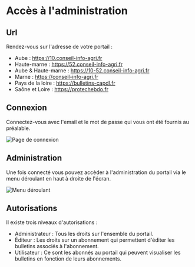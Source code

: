 # Accès à l'administration

## Url
Rendez-vous sur l'adresse de votre portail :

- Aube : https://10.conseil-info-agri.fr
- Haute-marne : https://52.conseil-info-agri.fr
- Aube & Haute-marne : https://10-52.conseil-info-agri.fr
- Marne : https://conseil-info-agri.fr
- Pays de la loire : https://bulletins-capdl.fr
- Saône et Loire : https://protechebdo.fr

## Connexion

Connectez-vous avec l'email et le mot de passe qui vous ont été fournis au préalable.

![Page de connexion](/assets/login_page.png)

## Administration

Une fois connecté vous pouvez accèder à l'administration du portail via le menu déroulant en haut à droite de l'écran.

![Menu déroulant](/assets/dropdown_menu.png)

## Autorisations

Il existe trois niveaux d'autorisations :

- Administrateur : Tous les droits sur l'ensemble du portail.
- Éditeur : Les droits sur un abonnement qui permettent d'éditer les bulletins associés à l'abonnement.
- Utilisateur : Ce sont les abonnés au portail qui peuvent visualiser les bulletins en fonction de leurs abonnements.